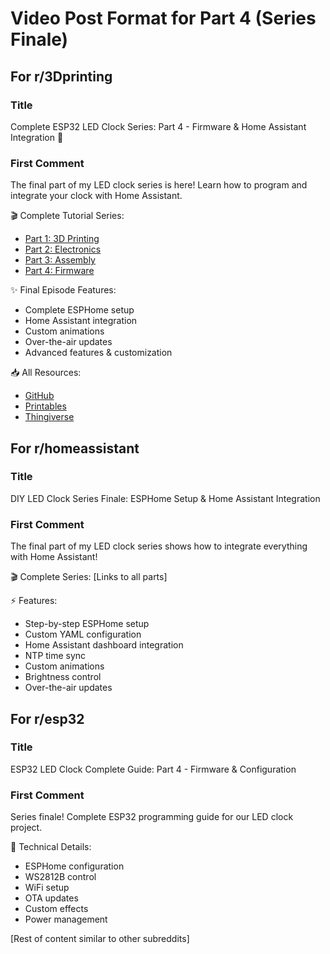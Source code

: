 # Video Post Format for Part 4 (Series Finale)

## For r/3Dprinting

### Title

Complete ESP32 LED Clock Series: Part 4 - Firmware & Home Assistant Integration 🧠

### First Comment

The final part of my LED clock series is here! Learn how to program and integrate your clock with Home Assistant.

🎬 Complete Tutorial Series:

- [Part 1: 3D Printing](https://youtu.be/DS_muPDX8p8)
- [Part 2: Electronics](https://youtu.be/uiOuWeXdryE)
- [Part 3: Assembly](https://youtu.be/76l32a6Kb90)
- [Part 4: Firmware](Your_New_Video_Link)

✨ Final Episode Features:

- Complete ESPHome setup
- Home Assistant integration
- Custom animations
- Over-the-air updates
- Advanced features & customization

📥 All Resources:

- [GitHub](https://github.com/kylemath/digitalclock)
- [Printables](https://www.printables.com/model/1101964)
- [Thingiverse](https://www.thingiverse.com/thing:6861353)

## For r/homeassistant

### Title

DIY LED Clock Series Finale: ESPHome Setup & Home Assistant Integration

### First Comment

The final part of my LED clock series shows how to integrate everything with Home Assistant!

🎬 Complete Series:
[Links to all parts]

⚡ Features:

- Step-by-step ESPHome setup
- Custom YAML configuration
- Home Assistant dashboard integration
- NTP time sync
- Custom animations
- Brightness control
- Over-the-air updates

## For r/esp32

### Title

ESP32 LED Clock Complete Guide: Part 4 - Firmware & Configuration

### First Comment

Series finale! Complete ESP32 programming guide for our LED clock project.

🔧 Technical Details:

- ESPHome configuration
- WS2812B control
- WiFi setup
- OTA updates
- Custom effects
- Power management

[Rest of content similar to other subreddits]
